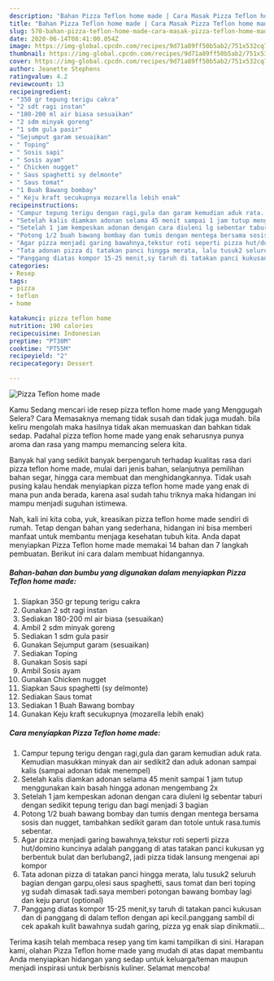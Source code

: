 ```yaml
---
description: "Bahan Pizza Teflon home made | Cara Masak Pizza Teflon home made Yang Sempurna"
title: "Bahan Pizza Teflon home made | Cara Masak Pizza Teflon home made Yang Sempurna"
slug: 570-bahan-pizza-teflon-home-made-cara-masak-pizza-teflon-home-made-yang-sempurna
date: 2020-06-14T08:41:00.054Z
image: https://img-global.cpcdn.com/recipes/9d71a89ff50b5ab2/751x532cq70/pizza-teflon-home-made-foto-resep-utama.jpg
thumbnail: https://img-global.cpcdn.com/recipes/9d71a89ff50b5ab2/751x532cq70/pizza-teflon-home-made-foto-resep-utama.jpg
cover: https://img-global.cpcdn.com/recipes/9d71a89ff50b5ab2/751x532cq70/pizza-teflon-home-made-foto-resep-utama.jpg
author: Jeanette Stephens
ratingvalue: 4.2
reviewcount: 13
recipeingredient:
- "350 gr tepung terigu cakra"
- "2 sdt ragi instan"
- "180-200 ml air biasa sesuaikan"
- "2 sdm minyak goreng"
- "1 sdm gula pasir"
- "Sejumput garam sesuaikan"
- " Toping"
- " Sosis sapi"
- " Sosis ayam"
- " Chicken nugget"
- " Saus spaghetti sy delmonte"
- " Saus tomat"
- "1 Buah Bawang bombay"
- " Keju kraft secukupnya mozarella lebih enak"
recipeinstructions:
- "Campur tepung terigu dengan ragi,gula dan garam kemudian aduk rata. Kemudian masukkan minyak dan air sedikit2 dan aduk adonan sampai kalis (sampai adonan tidak menempel)"
- "Setelah kalis diamkan adonan selama 45 menit sampai 1 jam tutup menggunakan kain basah hingga adonan mengembang 2x"
- "Setelah 1 jam kempeskan adonan dengan cara diuleni lg sebentar taburi dengan sedikit tepung terigu dan bagi menjadi 3 bagian"
- "Potong 1/2 buah bawang bombay dan tumis dengan mentega bersama sosis dan nugget, tambahkan sedikit garam dan totole untuk rasa.tumis sebentar."
- "Agar pizza menjadi garing bawahnya,tekstur roti seperti pizza hut/domino kuncinya adalah panggang di atas tatakan panci kukusan yg berbentuk bulat dan berlubang2, jadi pizza tidak lansung mengenai api kompor"
- "Tata adonan pizza di tatakan panci hingga merata, lalu tusuk2 seluruh bagian dengan garpu,olesi saus spaghetti, saus tomat dan beri toping yg sudah dimasak tadi.saya memberi potongan bawang bombay lagi dan keju parut (optional)"
- "Panggang diatas kompor 15-25 menit,sy taruh di tatakan panci kukusan dan di panggang di dalam teflon dengan api kecil.panggang sambil di cek apakah kulit bawahnya sudah garing, pizza yg enak siap dinikmatii..."
categories:
- Resep
tags:
- pizza
- teflon
- home

katakunci: pizza teflon home 
nutrition: 190 calories
recipecuisine: Indonesian
preptime: "PT30M"
cooktime: "PT55M"
recipeyield: "2"
recipecategory: Dessert

---
```



![Pizza Teflon home made](https://img-global.cpcdn.com/recipes/9d71a89ff50b5ab2/751x532cq70/pizza-teflon-home-made-foto-resep-utama.jpg)

Kamu Sedang mencari ide resep pizza teflon home made yang Menggugah Selera? Cara Memasaknya memang tidak susah dan tidak juga mudah. bila keliru mengolah maka hasilnya tidak akan memuaskan dan bahkan tidak sedap. Padahal pizza teflon home made yang enak seharusnya punya aroma dan rasa yang mampu memancing selera kita.

Banyak hal yang sedikit banyak berpengaruh terhadap kualitas rasa dari pizza teflon home made, mulai dari jenis bahan, selanjutnya pemilihan bahan segar, hingga cara membuat dan menghidangkannya. Tidak usah pusing kalau hendak menyiapkan pizza teflon home made yang enak di mana pun anda berada, karena asal sudah tahu triknya maka hidangan ini mampu menjadi suguhan istimewa.




Nah, kali ini kita coba, yuk, kreasikan pizza teflon home made sendiri di rumah. Tetap dengan bahan yang sederhana, hidangan ini bisa memberi manfaat untuk membantu menjaga kesehatan tubuh kita. Anda dapat menyiapkan Pizza Teflon home made memakai 14 bahan dan 7 langkah pembuatan. Berikut ini cara dalam membuat hidangannya.

<!--inarticleads1-->

##### Bahan-bahan dan bumbu yang digunakan dalam menyiapkan Pizza Teflon home made:

1. Siapkan 350 gr tepung terigu cakra
1. Gunakan 2 sdt ragi instan
1. Sediakan 180-200 ml air biasa (sesuaikan)
1. Ambil 2 sdm minyak goreng
1. Sediakan 1 sdm gula pasir
1. Gunakan Sejumput garam (sesuaikan)
1. Sediakan  Toping
1. Gunakan  Sosis sapi
1. Ambil  Sosis ayam
1. Gunakan  Chicken nugget
1. Siapkan  Saus spaghetti (sy delmonte)
1. Sediakan  Saus tomat
1. Sediakan 1 Buah Bawang bombay
1. Gunakan  Keju kraft secukupnya (mozarella lebih enak)




<!--inarticleads2-->

##### Cara menyiapkan Pizza Teflon home made:

1. Campur tepung terigu dengan ragi,gula dan garam kemudian aduk rata. Kemudian masukkan minyak dan air sedikit2 dan aduk adonan sampai kalis (sampai adonan tidak menempel)
1. Setelah kalis diamkan adonan selama 45 menit sampai 1 jam tutup menggunakan kain basah hingga adonan mengembang 2x
1. Setelah 1 jam kempeskan adonan dengan cara diuleni lg sebentar taburi dengan sedikit tepung terigu dan bagi menjadi 3 bagian
1. Potong 1/2 buah bawang bombay dan tumis dengan mentega bersama sosis dan nugget, tambahkan sedikit garam dan totole untuk rasa.tumis sebentar.
1. Agar pizza menjadi garing bawahnya,tekstur roti seperti pizza hut/domino kuncinya adalah panggang di atas tatakan panci kukusan yg berbentuk bulat dan berlubang2, jadi pizza tidak lansung mengenai api kompor
1. Tata adonan pizza di tatakan panci hingga merata, lalu tusuk2 seluruh bagian dengan garpu,olesi saus spaghetti, saus tomat dan beri toping yg sudah dimasak tadi.saya memberi potongan bawang bombay lagi dan keju parut (optional)
1. Panggang diatas kompor 15-25 menit,sy taruh di tatakan panci kukusan dan di panggang di dalam teflon dengan api kecil.panggang sambil di cek apakah kulit bawahnya sudah garing, pizza yg enak siap dinikmatii...




Terima kasih telah membaca resep yang tim kami tampilkan di sini. Harapan kami, olahan Pizza Teflon home made yang mudah di atas dapat membantu Anda menyiapkan hidangan yang sedap untuk keluarga/teman maupun menjadi inspirasi untuk berbisnis kuliner. Selamat mencoba!
